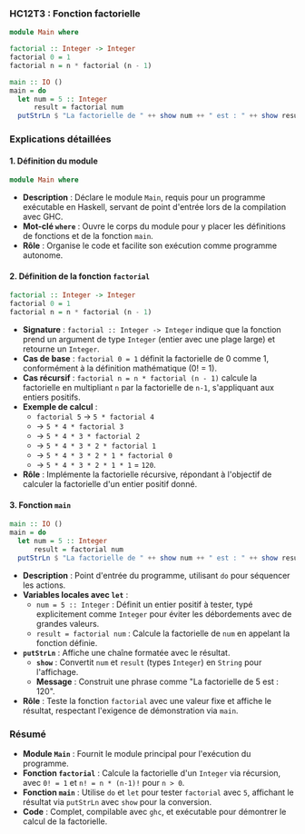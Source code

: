 ### HC12T3 : Fonction factorielle

```haskell
module Main where

factorial :: Integer -> Integer
factorial 0 = 1
factorial n = n * factorial (n - 1)

main :: IO ()
main = do
  let num = 5 :: Integer
      result = factorial num
  putStrLn $ "La factorielle de " ++ show num ++ " est : " ++ show result
```

### Explications détaillées

#### 1. Définition du module
```haskell
module Main where
```
- **Description** : Déclare le module `Main`, requis pour un programme exécutable en Haskell, servant de point d'entrée lors de la compilation avec GHC.
- **Mot-clé `where`** : Ouvre le corps du module pour y placer les définitions de fonctions et de la fonction `main`.
- **Rôle** : Organise le code et facilite son exécution comme programme autonome.

#### 2. Définition de la fonction `factorial`
```haskell
factorial :: Integer -> Integer
factorial 0 = 1
factorial n = n * factorial (n - 1)
```
- **Signature** : `factorial :: Integer -> Integer` indique que la fonction prend un argument de type `Integer` (entier avec une plage large) et retourne un `Integer`.
- **Cas de base** : `factorial 0 = 1` définit la factorielle de 0 comme 1, conformément à la définition mathématique (0! = 1).
- **Cas récursif** : `factorial n = n * factorial (n - 1)` calcule la factorielle en multipliant `n` par la factorielle de `n-1`, s'appliquant aux entiers positifs.
- **Exemple de calcul** :
  - `factorial 5` → `5 * factorial 4`
  - → `5 * 4 * factorial 3`
  - → `5 * 4 * 3 * factorial 2`
  - → `5 * 4 * 3 * 2 * factorial 1`
  - → `5 * 4 * 3 * 2 * 1 * factorial 0`
  - → `5 * 4 * 3 * 2 * 1 * 1` = `120`.
- **Rôle** : Implémente la factorielle récursive, répondant à l'objectif de calculer la factorielle d'un entier positif donné.

#### 3. Fonction `main`
```haskell
main :: IO ()
main = do
  let num = 5 :: Integer
      result = factorial num
  putStrLn $ "La factorielle de " ++ show num ++ " est : " ++ show result
```
- **Description** : Point d'entrée du programme, utilisant `do` pour séquencer les actions.
- **Variables locales avec `let`** :
  - `num = 5 :: Integer` : Définit un entier positif à tester, typé explicitement comme `Integer` pour éviter les débordements avec de grandes valeurs.
  - `result = factorial num` : Calcule la factorielle de `num` en appelant la fonction définie.
- **`putStrLn`** : Affiche une chaîne formatée avec le résultat.
  - **`show`** : Convertit `num` et `result` (types `Integer`) en `String` pour l'affichage.
  - **Message** : Construit une phrase comme "La factorielle de 5 est : 120".
- **Rôle** : Teste la fonction `factorial` avec une valeur fixe et affiche le résultat, respectant l'exigence de démonstration via `main`.

### Résumé
- **Module `Main`** : Fournit le module principal pour l'exécution du programme.
- **Fonction `factorial`** : Calcule la factorielle d'un `Integer` via récursion, avec `0! = 1` et `n! = n * (n-1)!` pour `n > 0`.
- **Fonction `main`** : Utilise `do` et `let` pour tester `factorial` avec `5`, affichant le résultat via `putStrLn` avec `show` pour la conversion.
- **Code** : Complet, compilable avec `ghc`, et exécutable pour démontrer le calcul de la factorielle.
